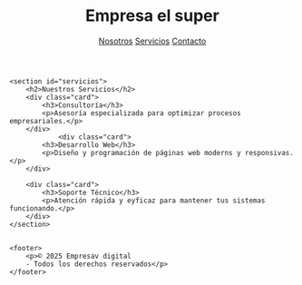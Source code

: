 <!DOCTYPE html>
<html lang="es">
<head>
    
</head>
<body>
 <header>
        <h1>Empresa el super</h1>
        <nav>
            <a href="#nosotros">Nosotros</a>
            <a href="#servicios">Servicios</a>
            <a href="#contacto">Contacto</a>
        </nav>
    </header>
    

   

    <section id="servicios">
        <h2>Nuestros Servicios</h2>
        <div class="card">
            <h3>Consultoría</h3>
            <p>Asesoría especializada para optimizar procesos empresariales.</p>
        </div>
                <div class="card">
            <h3>Desarrollo Web</h3>
            <p>Diseño y programación de páginas web moderns y responsivas.</p>
        </div>

        <div class="card">
            <h3>Soporte Técnico</h3>
            <p>Atención rápida y eyficaz para mantener tus sistemas funcionando.</p>
        </div>
    </section>


    <footer>
        <p>© 2025 Empresav digital
        - Todos los derechos reservados</p>
    </footer>
</body>
</html>

